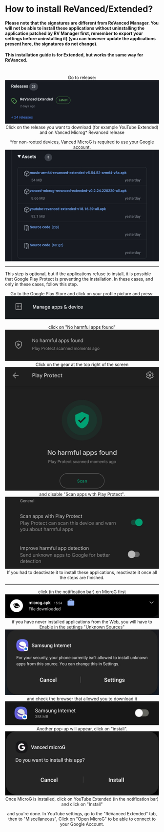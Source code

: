 # How to install ReVanced/Extended?

#### Please note that the signatures are different from ReVanced Manager. You will not be able to install these applications without uninstalling the application patched by RV Manager first, remember to export your settings before uninstalling it) (you can however update the applications present here, the signatures do not change).
#### This installation guide is for Extended, but works the same way for ReVanced.
#
<p align="center">
Go to release:
    <img src="./Installation/01.jpg">
Click on the release you want to download (for example YouTube Extended) and on Vanced Microg* Revanced release
<p align="center">
*for non-rooted devices, Vanced MicroG is required to use your Google account.
    <img src="./Installation/02.jpg">
<p align="center">

---
This step is optional, but if the applications refuse to install, it is possible that Google Play Protect is preventing the installation. In these cases, and only in these cases, follow this step.
<p align="center">
Go to the Google Play Store and click on your profile picture and press:
    <img src="./Installation/03.jpg">
<p align="center">
click on "No harmful apps found"
    <img src="./Installation/04.jpg">
Click on the gear at the top right of the screen
    <img src="./Installation/05.jpg">
and disable "Scan apps with Play Protect".
    <img src="./Installation/06.jpg">
If you had to deactivate it to install these applications, reactivate it once all the steps are finished.

---
<p align="center">
click (in the notification bar) on MicroG first
    <img src="./Installation/08.jpg">
if you have never installed applications from the Web, you will have to Enable in the settings "Unknown Sources"
    <img src="./Installation/09.jpg">
and check the browser that allowed you to download it
    <img src="./Installation/10.jpg">
    Another pop-up will appear, 
click on "install".
    <img src="./Installation/11.jpg">
Once MicroG is installed, click on YouTube Extended (in the notification bar) and click on "Install"
<p align="center">
and you're done. In YouTube settings, go to the "ReVanced Extended" tab, then to "Miscellaneous", Click on "Open MicroG" to be able to connect to your Google Account.

